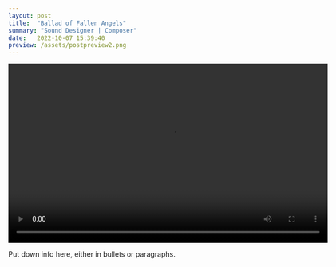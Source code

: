 ```yaml
---
layout: post
title:  "Ballad of Fallen Angels"
summary: "Sound Designer | Composer"
date:   2022-10-07 15:39:40
preview: /assets/postpreview2.png
---
```


<video width="640" height="360" controls>
  <source src="/assets/video2.mp4" type="video/mp4">
</video>

Put down info here, either in bullets or paragraphs.

